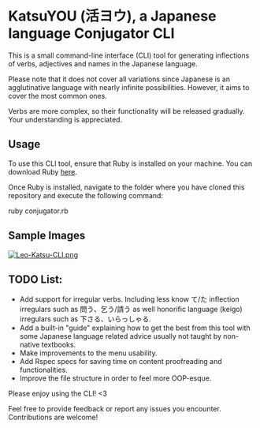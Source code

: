 # KatsuYOU (活ヨウ), a Japanese language Conjugator CLI

This is a small command-line interface (CLI) tool for generating inflections of verbs, adjectives and names in the Japanese language.

Please note that it does not cover all variations since Japanese is an agglutinative language with nearly infinite possibilities. However, it aims to cover the most common ones.

Verbs are more complex, so their functionality will be released gradually. Your understanding is appreciated.

## Usage

To use this CLI tool, ensure that Ruby is installed on your machine. You can download Ruby [here](https://www.ruby-lang.org).

Once Ruby is installed, navigate to the folder where you have cloned this repository and execute the following command:

ruby conjugator.rb
## Sample Images

[![Leo-Katsu-CLI.png](https://i.postimg.cc/J4V99W3B/Leo-Katsu-CLI.png)](https://postimg.cc/RqdsHyDM)

## TODO List:

- Add support for irregular verbs. Including less know て/た inflection irregulars such as 問う、乞う/請う as well honorific language (keigo) irregulars such as 下さる、いらっしゃる.
- Add a built-in "guide" explaining how to get the best from this tool with some Japanese language related advice usually not taught by non-native textbooks.
- Make improvements to the menu usability.
- Add Rspec specs for saving time on content proofreading and functionalities.
- Improve the file structure in order to feel more OOP-esque.

Please enjoy using the CLI! <3

Feel free to provide feedback or report any issues you encounter. Contributions are welcome!
